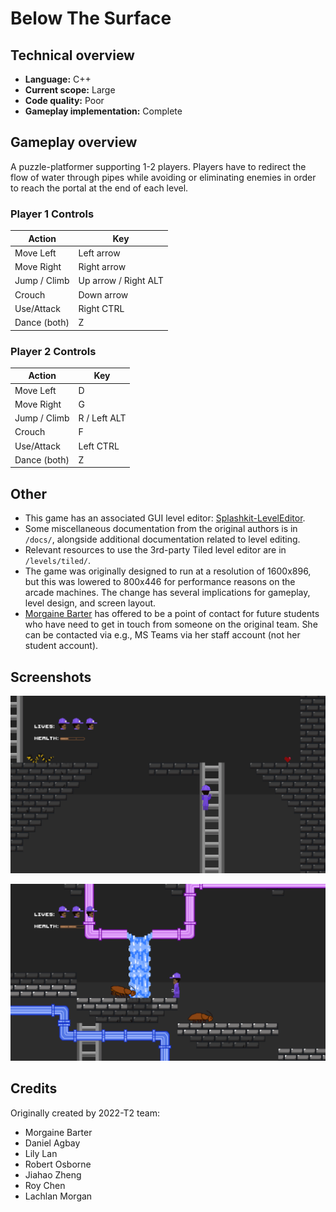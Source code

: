 # Below The Surface

## Technical overview

- **Language:** C++
- **Current scope:** Large
- **Code quality:** Poor
- **Gameplay implementation:** Complete

## Gameplay overview

A puzzle-platformer supporting 1-2 players. Players have to redirect the flow of water through pipes while avoiding or eliminating enemies in order to reach the portal at the end of each level.

### Player 1 Controls

| Action        | Key                  |
|---------------|----------------------|
| Move Left     | Left arrow           |
| Move Right    | Right arrow          |
| Jump / Climb  | Up arrow / Right ALT |
| Crouch        | Down arrow           |
| Use/Attack    | Right CTRL           |
| Dance (both)  | Z                    |

### Player 2 Controls

| Action        | Key                  |
|---------------|----------------------|
| Move Left     | D                    |
| Move Right    | G                    |
| Jump / Climb  | R / Left ALT         |
| Crouch        | F                    |
| Use/Attack    | Left CTRL            |
| Dance (both)  | Z                    |

## Other

- This game has an associated GUI level editor: [Splashkit-LevelEditor](https://github.com/thoth-tech/Splashkit-LevelEditor).
- Some miscellaneous documentation from the original authors is in `/docs/`, alongside additional documentation related to level editing.
- Relevant resources to use the 3rd-party Tiled level editor are in `/levels/tiled/`.
- The game was originally designed to run at a resolution of 1600x896, but this was lowered to 800x446 for performance reasons on the arcade machines. The change has several implications for gameplay, level design, and screen layout.
- [Morgaine Barter](https://github.com/MorgaineBarter) has offered to be a point of contact for future students who have need to get in touch from someone on the original team. She can be contacted via e.g., MS Teams via her staff account (not her student account).

## Screenshots

![](/documentation/screenshot-01.png)

![](/documentation/screenshot-02.png)

## Credits

Originally created by 2022-T2 team:

- Morgaine Barter
- Daniel Agbay
- Lily Lan
- Robert Osborne
- Jiahao Zheng
- Roy Chen
- Lachlan Morgan
